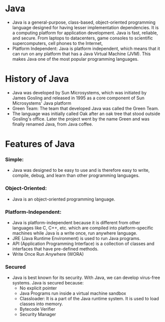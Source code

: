 # Java
 - Java is a general-purpose, class-based, object-oriented programming language designed for having lesser implementation dependencies. It is a computing platform for application development. Java is fast, reliable, and secure. From laptops to datacenters, game consoles to scientific supercomputers, cell phones to the Internet, 
 - Platform Independent: Java is platform independent, which means that it can run on any platform that has a Java Virtual Machine (JVM). This makes Java one of the most popular programming languages.

# History of Java
 - Java was developed by Sun Microsystems, which was initiated by James Gosling and released in 1995 as a core component of Sun Microsystems' Java platform
 - Green Team: The team that developed Java was called the Green Team.
 - The language was initially called Oak after an oak tree that stood outside Gosling's office. Later the project went by the name Green and was finally renamed Java, from Java coffee.

# Features of Java

### **Simple**: 
  - Java was designed to be easy to use and is therefore easy to write, compile, debug, and learn than other programming languages.

### **Object-Oriented**: 
  - Java is an object-oriented programming language.

### **Platform-Independent**: 
  - Java is platform-independent because it is different from other languages like C, C++, etc. which are compiled into platform-specific machines while Java is a write once, run anywhere language.
  - JRE (Java Runtime Environment) is used to run Java programs.
  - API (Application Programming Interface) is a collection of classes and interfaces that have pre-defined methods.
  - Write Once Run Anywhere (WORA) 
### **Secured**
  - Java is best known for its security. With Java, we can develop virus-free systems. Java is secured because:
    - No explicit pointer
    - Java Programs run inside a virtual machine sandbox
    - Classloader: It is a part of the Java runtime system. It is used to load classes into memory.
    - Bytecode Verifier
    - Security Manager
    